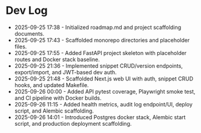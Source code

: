 # Dev Log

- 2025-09-25 17:38 - Initialized roadmap.md and project scaffolding documents.
- 2025-09-25 17:43 - Scaffolded monorepo directories and placeholder files.
- 2025-09-25 17:55 - Added FastAPI project skeleton with placeholder routes and Docker stack baseline.
- 2025-09-25 21:36 - Implemented snippet CRUD/version endpoints, export/import, and JWT-based dev auth.
- 2025-09-25 21:48 - Scaffolded Next.js web UI with auth, snippet CRUD hooks, and updated Makefile.
- 2025-09-26 00:00 - Added API pytest coverage, Playwright smoke test, and CI pipeline with Docker builds.
- 2025-09-26 11:15 - Added health metrics, audit log endpoint/UI, deploy script, and Alembic scaffolding.
- 2025-09-26 14:01 - Introduced Postgres docker stack, Alembic start script, and production deployment scaffolding.
